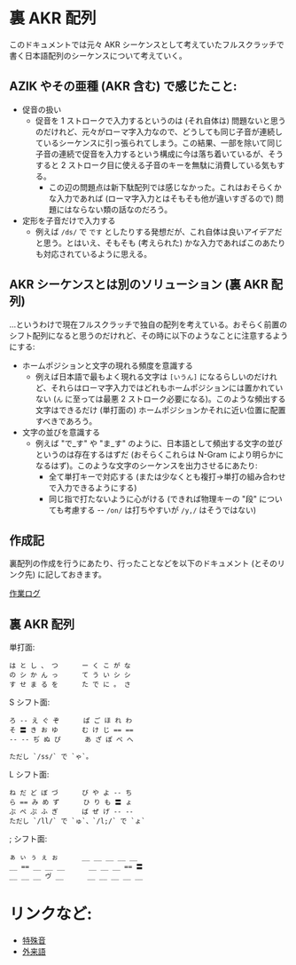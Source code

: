 # 裏 AKR 配列

このドキュメントでは元々 AKR シーケンスとして考えていたフルスクラッチで書く日本語配列のシーケンスについて考えていく。

## AZIK やその亜種 (AKR 含む) で感じたこと:

* 促音の扱い
    * 促音を 1 ストロークで入力するというのは (それ自体は) 問題ないと思うのだけれど、元々がローマ字入力なので、どうしても同じ子音が連続しているシーケンスに引っ張られてしまう。この結果、一部を除いて同じ子音の連続で促音を入力するという構成に今は落ち着いているが、そうすると 2 ストローク目に使える子音のキーを無駄に消費している気もする。
        * この辺の問題点は新下駄配列では感じなかった。これはおそらくかな入力であれば (ローマ字入力とはそもそも他が違いすぎるので) 問題にはならない類の話なのだろう。
* 定形を子音だけで入力する
    * 例えば `/ds/` で `です` としたりする発想だが、これ自体は良いアイデアだと思う。とはいえ、そもそも (考えられた) かな入力であればこのあたりも対応されているように思える。

## AKR シーケンスとは別のソリューション (裏 AKR 配列)

…というわけで現在フルスクラッチで独自の配列を考えている。おそらく前置のシフト配列になると思うのだけれど、その時に以下のようなことに注意するようにする: 

* ホームポジションと文字の現れる頻度を意識する
    * 例えば日本語で最もよく現れる文字は `[いうん]` になるらしいのだけれど、それらはローマ字入力ではどれもホームポジションには置かれていない (`ん` に至っては最悪 2 ストローク必要になる)。このような頻出する文字はできるだけ (単打面の) ホームポジションかそれに近い位置に配置すべきであろう。
* 文字の並びを意識する
    * 例えば "で_す" や "ま_す" のように、日本語として頻出する文字の並びというのは存在するはずだ (おそらくこれらは N-Gram により明らかになるはず)。このような文字のシーケンスを出力させるにあたり:
        * 全て単打キーで対応する (または少なくとも複打→単打の組み合わせで入力できるようにする)
        * 同じ指で打たないように心がける (できれば物理キーの "段" についても考慮する -- `/on/` は打ちやすいが `/y,/` はそうではない)

## 作成記

裏配列の作成を行うにあたり、行ったことなどを以下のドキュメント (とそのリンク先) に記しておきます。

[作業ログ](development_log/README.md)

## 裏 AKR 配列

単打面:
```
は と し 、 つ      ー く こ が な
の シ か ん っ      て う い シ シ
す せ ま る を      た で に 。 さ
```

S シフト面:
```
ろ -- え ぐ ぞ      ぱ ご ほ れ わ
そ 〓 き お ゆ      む け じ == ==
-- -- ぢ ぬ ぴ      あ ざ ぽ べ へ

ただし `/ss/` で `ゃ`。
```

L シフト面:
```
ね だ ど ぼ づ      び や よ -- ち
ら == み め ず      ひ り も 〓 ょ
ぶ ぺ ぷ ふ ぎ      ば ぜ げ -- --
ただし `/ll/` で `ゅ`、`/l;/` で `ょ`
```

; シフト面:
```
ぁ ぃ ぅ ぇ ぉ      __ __ __ __ __
__ == __ __ __      __ __ __ == 〓
__ __ __ ヴ __      __ __ __ __ __
```


# リンクなど:

* [特殊音](https://green.adam.ne.jp/roomazi/tokusyuon.html)
* [外来語](https://ja.wikipedia.org/wiki/%E5%A4%96%E6%9D%A5%E8%AA%9E)

